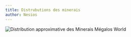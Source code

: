 ```yaml
---
title: Distrubutions des minerais
author: Nesios
---
```


![Distribution approximative des Minerais Mégalos World](https://cdn.discordapp.com/attachments/724896627453853766/855106211048980540/snapshot-21w18a-ores-distribution-full.jpg)
